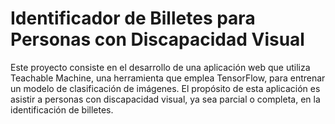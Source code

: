 # Identificador de Billetes para Personas con Discapacidad Visual

Este proyecto consiste en el desarrollo de una aplicación web que utiliza Teachable Machine, una herramienta que emplea TensorFlow, para entrenar un modelo de clasificación de imágenes. El propósito de esta aplicación es asistir a personas con discapacidad visual, ya sea parcial o completa, en la identificación de billetes.
